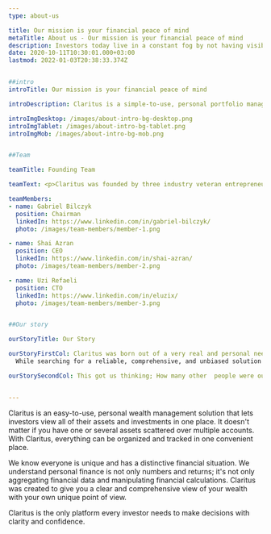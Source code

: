 ```yaml
---
type: about-us

title: Our mission is your financial peace of mind
metaTitle: About us - Our mission is your financial peace of mind
description: Investors today live in a constant fog by not having visibility of their entire wealth. Claritus combines past insights and today's portfolio, so investors are always in the know.
date: 2020-10-11T10:30:01.000+03:00
lastmod: 2022-01-03T20:38:33.374Z


##intro
introTitle: Our mission is your financial peace of mind

introDescription: Claritus is a simple-to-use, personal portfolio management solution.

introImgDesktop: /images/about-intro-bg-desktop.png
introImgTablet: /images/about-intro-bg-tablet.png
introImgMob: /images/about-intro-bg-mob.png


##Team

teamTitle: Founding Team

teamText: <p>Claritus was founded by three industry veteran entrepreneurs, each with over 20 years of experience. Gabriel co-founded Israel's first unicorn company, Conduit. Uzi and Shai founded four companies together, one of which is Pheed, which was sold in 2014.</p><p>Claritus was founded in response to a real need, a personal need that became a passion,and formed  a great comprehensive service.</p>

teamMembers:
- name: Gabriel Bilczyk
  position: Chairman
  linkedIn: https://www.linkedin.com/in/gabriel-bilczyk/
  photo: /images/team-members/member-1.png

- name: Shai Azran
  position: CEO
  linkedIn: https://www.linkedin.com/in/shai-azran/
  photo: /images/team-members/member-2.png

- name: Uzi Refaeli
  position: CTO
  linkedIn: https://www.linkedin.com/in/eluzix/
  photo: /images/team-members/member-3.png


##Our story

ourStoryTitle: Our Story

ourStoryFirstCol: Claritus was born out of a very real and personal need. Our previous careers have allowed us to achieve financial freedom. We all learned that managing wealth is extremely challenging, there is so much to consider, and it takes a lot of time and expertise.<br/><br/>
  While searching for a reliable, comprehensive, and unbiased solution that would allow us to easily view, analyze, and grow our wealth, we soon realized that none of the options available have what it takes.<br/><br/>

ourStorySecondCol: This got us thinking; How many other  people were out there facing the same challenges we were facing? Together, we decided that it was up to us to come up with a viable solution to simply keep track of our wealth.<br/><br/> <strong>That was the birth of Claritus.</strong>


---
```


Claritus is an easy-to-use, personal wealth management solution that lets investors view all of their assets and investments in one place.
It doesn't matter if you have one or several assets scattered over multiple accounts. With Claritus, everything can be organized and tracked in one convenient place.

We know everyone is unique and has a distinctive financial situation. We understand personal finance is not only numbers and returns; it's not only aggregating financial data and manipulating financial calculations. Claritus was created to give you a clear and comprehensive view of your wealth with your own unique point of view.

Claritus is the only platform every investor needs to make decisions with clarity and confidence.
 